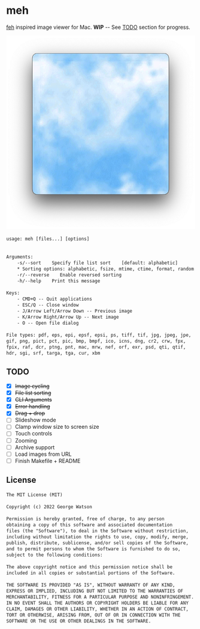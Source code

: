 # meh

[feh](https://feh.finalrewind.org/) inspired image viewer for Mac. **WIP** -- See [TODO](https://github.com/takeiteasy/meh#todo) section for progress.

<p align="center">
  <img src="https://raw.githubusercontent.com/takeiteasy/meh/master/screenshot.png">
</p>

```
usage: meh [files...] [options]


Arguments:
    -s/--sort    Specify file list sort    [default: alphabetic]
    * Sorting options: alphabetic, fsize, mtime, ctime, format, random
    -r/--reverse    Enable reversed sorting
    -h/--help    Print this message

Keys:
    - CMD+Q -- Quit applications
    - ESC/Q -- Close window
    - J/Arrow Left/Arrow Down -- Previous image
    - K/Arrow Right/Arrow Up -- Next image
    - O -- Open file dialog

File types: pdf, eps, epi, epsf, epsi, ps, tiff, tif, jpg, jpeg, jpe, gif, png, pict, pct, pic, bmp, bmpf, ico, icns, dng, cr2, crw, fpx, fpix, raf, dcr, ptng, pnt, mac, mrw, nef, orf, exr, psd, qti, qtif, hdr, sgi, srf, targa, tga, cur, xbm
```

## TODO

- [X] ~~Image cycling~~
- [X] ~~File list sorting~~
- [X] ~~CLI Arguments~~
- [X] ~~Error handling~~
- [X] ~~Drag + drop~~
- [ ] Slideshow mode
- [ ] Clamp window size to screen size
- [ ] Touch controls
- [ ] Zooming
- [ ] Archive support
- [ ] Load images from URL
- [ ] Finish Makefile + README

## License
```
The MIT License (MIT)

Copyright (c) 2022 George Watson

Permission is hereby granted, free of charge, to any person
obtaining a copy of this software and associated documentation
files (the "Software"), to deal in the Software without restriction,
including without limitation the rights to use, copy, modify, merge,
publish, distribute, sublicense, and/or sell copies of the Software,
and to permit persons to whom the Software is furnished to do so,
subject to the following conditions:

The above copyright notice and this permission notice shall be
included in all copies or substantial portions of the Software.

THE SOFTWARE IS PROVIDED "AS IS", WITHOUT WARRANTY OF ANY KIND,
EXPRESS OR IMPLIED, INCLUDING BUT NOT LIMITED TO THE WARRANTIES OF
MERCHANTABILITY, FITNESS FOR A PARTICULAR PURPOSE AND NONINFRINGEMENT.
IN NO EVENT SHALL THE AUTHORS OR COPYRIGHT HOLDERS BE LIABLE FOR ANY
CLAIM, DAMAGES OR OTHER LIABILITY, WHETHER IN AN ACTION OF CONTRACT,
TORT OR OTHERWISE, ARISING FROM, OUT OF OR IN CONNECTION WITH THE
SOFTWARE OR THE USE OR OTHER DEALINGS IN THE SOFTWARE.
```
